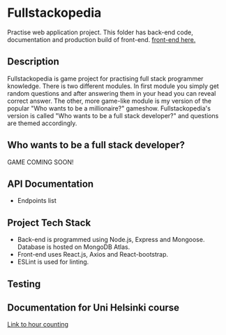 # Fullstackopedia
Practise web application project. This folder has back-end code, documentation and production build of front-end. 
[front-end here.](https://github.com/teepiik/Fullstackopedia_front)

## Description
Fullstackopedia is game project for practising full stack programmer knowledge. There is two different modules. In first module you simply get random questions and after answering them in your head you can reveal correct answer. The other, more game-like module is my version of the popular "Who wants to be a millionaire?" gameshow. Fullstackopedia's version is called "Who wants to be a full stack developer?" and questions are themed accordingly.

## Who wants to be a full stack developer?
GAME COMING SOON!

## API Documentation
* Endpoints list

## Project Tech Stack
* Back-end is programmed using Node.js, Express and Mongoose. Database is hosted on MongoDB Atlas.
* Front-end uses React.js, Axios and React-bootstrap.
* ESLint is used for linting.

## Testing
## Documentation for Uni Helsinki course
[Link to hour counting](https://docs.google.com/spreadsheets/d/1N_-diIFscFaFSQr2Wusd9jy6xcLmSNMgnguItnuv7Ks/edit?usp=sharing)


